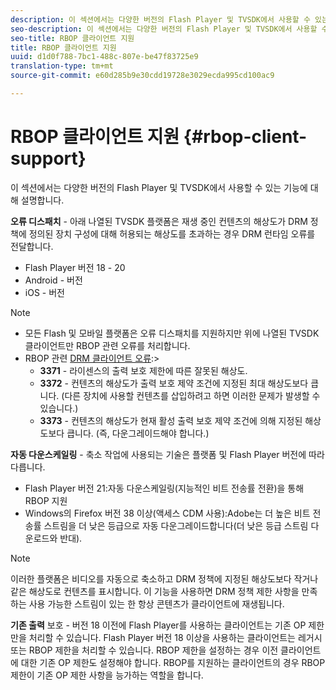 ```yaml
---
description: 이 섹션에서는 다양한 버전의 Flash Player 및 TVSDK에서 사용할 수 있는 기능에 대해 설명합니다.
seo-description: 이 섹션에서는 다양한 버전의 Flash Player 및 TVSDK에서 사용할 수 있는 기능에 대해 설명합니다.
seo-title: RBOP 클라이언트 지원
title: RBOP 클라이언트 지원
uuid: d1d0f788-7bc1-488c-807e-be47f83725e9
translation-type: tm+mt
source-git-commit: e60d285b9e30cdd19728e3029ecda995cd100ac9

---
```



# RBOP 클라이언트 지원 {#rbop-client-support}

이 섹션에서는 다양한 버전의 Flash Player 및 TVSDK에서 사용할 수 있는 기능에 대해 설명합니다.

**오류 디스패치** - 아래 나열된 TVSDK 플랫폼은 재생 중인 컨텐츠의 해상도가 DRM 정책에 정의된 장치 구성에 대해 허용되는 해상도를 초과하는 경우 DRM 런타임 오류를 전달합니다.

* Flash Player 버전 18 - 20
* Android - 버전
* iOS - 버전

>[!NOTE]
>
>* 모든 Flash 및 모바일 플랫폼은 오류 디스패치를 지원하지만 위에 나열된 TVSDK 클라이언트만 RBOP 관련 오류를 처리합니다.
>* RBOP 관련 [DRM 클라이언트 오류](https://help.adobe.com/en_US/primetime/drm/index.html#reference-DRM_Client_Error_Messages):>
   >    * **3371** - 라이센스의 출력 보호 제한에 따른 잘못된 해상도.
   >    * **3372** - 컨텐츠의 해상도가 출력 보호 제약 조건에 지정된 최대 해상도보다 큽니다. (다른 장치에 사용할 컨텐츠를 삽입하려고 하면 이러한 문제가 발생할 수 있습니다.)
   >    * **3373** - 컨텐츠의 해상도가 현재 활성 출력 보호 제약 조건에 의해 지정된 해상도보다 큽니다. (즉, 다운그레이드해야 합니다.)
>



**자동 다운스케일링** - 축소 작업에 사용되는 기술은 플랫폼 및 Flash Player 버전에 따라 다릅니다.

* Flash Player 버전 21:자동 다운스케일링(지능적인 비트 전송률 전환)을 통해 RBOP 지원
* Windows의 Firefox 버전 38 이상(액세스 CDM 사용):Adobe는 더 높은 비트 전송률 스트림을 더 낮은 등급으로 자동 다운그레이드합니다(더 낮은 등급 스트림 다운로드와 반대).

>[!NOTE]
>
>이러한 플랫폼은 비디오를 자동으로 축소하고 DRM 정책에 지정된 해상도보다 작거나 같은 해상도로 컨텐츠를 표시합니다. 이 기능을 사용하면 DRM 정책 제한 사항을 만족하는 사용 가능한 스트림이 있는 한 항상 콘텐츠가 클라이언트에 재생됩니다.

**기존 출력** 보호 - 버전 18 이전에 Flash Player를 사용하는 클라이언트는 기존 OP 제한만을 처리할 수 있습니다. Flash Player 버전 18 이상을 사용하는 클라이언트는 레거시 또는 RBOP 제한을 처리할 수 있습니다. RBOP 제한을 설정하는 경우 이전 클라이언트에 대한 기존 OP 제한도 설정해야 합니다. RBOP를 지원하는 클라이언트의 경우 RBOP 제한이 기존 OP 제한 사항을 능가하는 역할을 합니다.
